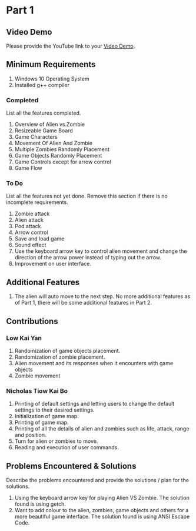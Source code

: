 # Part 1


## Video Demo


Please provide the YouTube link to your [Video Demo](https://www.youtube.com/watch?v=klaqKXWuF1o).


## Minimum Requirements
1. Windows 10 Operating System
2. Installed g++ compiler


### Completed
List all the features completed.


1. Overview of Alien vs.Zombie
2. Resizeable Game Board
3. Game Characters
4. Movement Of Alien And Zombie
5. Multiple Zombies Randomly Placement
6. Game Objects Randomly Placement
7. Game Controls except for arrow control
8. Game Flow


### To Do


List all the features not yet done. Remove this section if there is no incomplete requirements.


1. Zombie attack
2. Alien attack
3. Pod attack
4. Arrow control
5. Save and load game
6. Sound effect
7. Use the keyboard arrow key to control alien movement and change the direction of the arrow power instead of typing out the arrow.
8. Improvement on user interface.


## Additional Features
1. The alien will auto move to the next step.
No more additional features as of Part 1, there will be some additional features in Part 2.


## Contributions


### Low Kai Yan


1. Randomization of game objects placement.
2. Randomization of zombie placement.
3. Alien movement and its responses when it encounters with game objects
4. Zombie movement


### Nicholas Tiow Kai Bo


1. Printing of default settings and letting users to change the default settings to their desired settings.
2. Initialization of game map.
3. Printing of game map.
4. Printing of all the details of alien and zombies such as life, attack, range and position.
5. Turn for alien or zombies to move.
6. Reading and execution of user commands.


## Problems Encountered & Solutions


Describe the problems encountered and provide the solutions / plan for the solutions.


1. Using the keyboard arrow key for playing Alien VS Zombie. The solution found is using getch.
2. Want to add colour to the alien, zombies, game objects and others for a more beautiful game interface. The solution found is using ANSI Escape Code.

